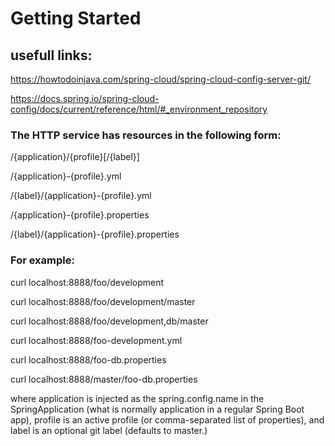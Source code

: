 # Getting Started

##

## usefull links:

https://howtodoinjava.com/spring-cloud/spring-cloud-config-server-git/

https://docs.spring.io/spring-cloud-config/docs/current/reference/html/#_environment_repository



### The HTTP service has resources in the following form:

/{application}/{profile}[/{label}]

/{application}-{profile}.yml

/{label}/{application}-{profile}.yml

/{application}-{profile}.properties

/{label}/{application}-{profile}.properties


### For example:

curl localhost:8888/foo/development

curl localhost:8888/foo/development/master

curl localhost:8888/foo/development,db/master

curl localhost:8888/foo-development.yml

curl localhost:8888/foo-db.properties

curl localhost:8888/master/foo-db.properties


where application is injected as the spring.config.name in the SpringApplication (what is normally application in a regular Spring Boot app), profile is an active profile (or comma-separated list of properties), and label is an optional git label (defaults to master.)
